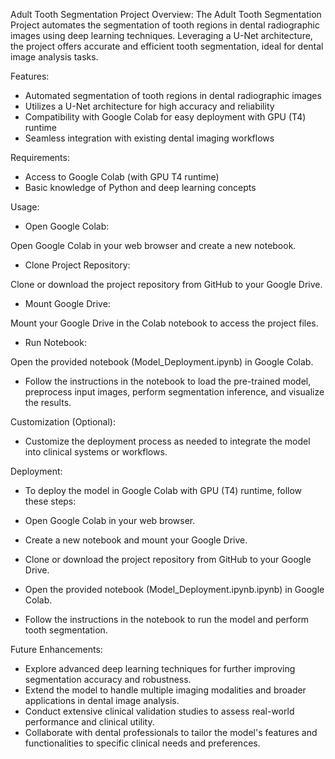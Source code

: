 Adult Tooth Segmentation Project
Overview:
The Adult Tooth Segmentation Project automates the segmentation of tooth regions in dental radiographic images using deep learning techniques. Leveraging a U-Net architecture, the project offers accurate and efficient tooth segmentation, ideal for dental image analysis tasks.

Features:
- Automated segmentation of tooth regions in dental radiographic images
- Utilizes a U-Net architecture for high accuracy and reliability
- Compatibility with Google Colab for easy deployment with GPU (T4) runtime
- Seamless integration with existing dental imaging workflows
  
Requirements:
- Access to Google Colab (with GPU T4 runtime)
- Basic knowledge of Python and deep learning concepts
  
Usage:
- Open Google Colab:

Open Google Colab in your web browser and create a new notebook.
- Clone Project Repository:

Clone or download the project repository from GitHub to your Google Drive.
- Mount Google Drive:

Mount your Google Drive in the Colab notebook to access the project files.
- Run Notebook:

Open the provided notebook (Model_Deployment.ipynb) in Google Colab.
- Follow the instructions in the notebook to load the pre-trained model, preprocess input images, perform segmentation inference, and visualize the results.
  
Customization (Optional):

- Customize the deployment process as needed to integrate the model into clinical systems or workflows.
  
Deployment:
- To deploy the model in Google Colab with GPU (T4) runtime, follow these steps:

- Open Google Colab in your web browser.
- Create a new notebook and mount your Google Drive.
- Clone or download the project repository from GitHub to your Google Drive.
- Open the provided notebook (Model_Deployment.ipynb.ipynb) in Google Colab.
- Follow the instructions in the notebook to run the model and perform tooth segmentation.
  
Future Enhancements:
- Explore advanced deep learning techniques for further improving segmentation accuracy and robustness.
- Extend the model to handle multiple imaging modalities and broader applications in dental image analysis.
- Conduct extensive clinical validation studies to assess real-world performance and clinical utility.
- Collaborate with dental professionals to tailor the model's features and functionalities to specific clinical needs and preferences.

